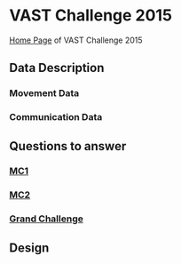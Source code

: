 
# VAST Challenge 2015

[Home Page](https://github.com/fanxin06011/Challenge15) of VAST Challenge 2015


## Data Description

### Movement Data

<TODO>

### Communication Data

<TODO>

## Questions to answer

### [MC1](http://vacommunity.org/2015+VAST+Challenge:+MC1)

### [MC2](http://vacommunity.org/2015+VAST+Challenge:+MC2)

### [Grand Challenge](http://vacommunity.org/2015+VAST+Challenge:+Grand+Challenge)

## Design

<TODO>
